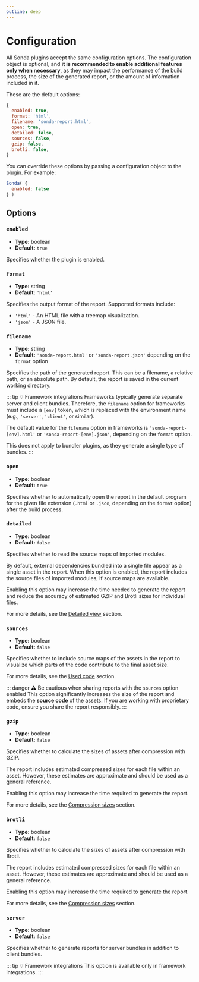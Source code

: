 ```yaml
---
outline: deep
---
```


# Configuration

All Sonda plugins accept the same configuration options. The configuration object is optional, and **it is recommended to enable additional features only when necessary**, as they may impact the performance of the build process, the size of the generated report, or the amount of information included in it.

These are the default options:

```js
{
  enabled: true,
  format: 'html',
  filename: 'sonda-report.html',
  open: true,
  detailed: false,
  sources: false,
  gzip: false,
  brotli: false,
}
```

You can override these options by passing a configuration object to the plugin. For example:

```js
Sonda( {
  enabled: false
} )
```

## Options

### `enabled` <Badge type="tip" text="Introduced in 0.7.0" />

* **Type:** boolean
* **Default:** `true`

Specifies whether the plugin is enabled.

### `format`

* **Type:** string
* **Default:** `'html'`

Specifies the output format of the report. Supported formats include:

* `'html'` - An HTML file with a treemap visualization.
* `'json'` - A JSON file.

### `filename` <Badge type="tip" text="Introduced in 0.6.0" />

* **Type:** string
* **Default:** `'sonda-report.html'` or `'sonda-report.json'` depending on the `format` option

Specifies the path of the generated report. This can be a filename, a relative path, or an absolute path. By default, the report is saved in the current working directory.

::: tip 💡 Framework integrations
Frameworks typically generate separate server and client bundles. Therefore, the `filename` option for frameworks must include a `[env]` token, which is replaced with the environment name (e.g., `'server'`, `'client'`, or similar).

The default value for the `filename` option in frameworks is `'sonda-report-[env].html'` or `'sonda-report-[env].json'`, depending on the `format` option.

This does not apply to bundler plugins, as they generate a single type of bundles.
:::

### `open`

* **Type:** boolean
* **Default:** `true`

Specifies whether to automatically open the report in the default program for the given file extension (`.html` or `.json`, depending on the `format` option) after the build process.

### `detailed`

* **Type:** boolean
* **Default:** `false`

Specifies whether to read the source maps of imported modules.

By default, external dependencies bundled into a single file appear as a single asset in the report. When this option is enabled, the report includes the source files of imported modules, if source maps are available.

Enabling this option may increase the time needed to generate the report and reduce the accuracy of estimated GZIP and Brotli sizes for individual files.

For more details, see the [Detailed view](/features/detailed-view) section.

### `sources` <Badge type="tip" text="Introduced in 0.5.0" />

* **Type:** boolean
* **Default:** `false`

Specifies whether to include source maps of the assets in the report to visualize which parts of the code contribute to the final asset size.

For more details, see the [Used code](/features/used-code) section.

::: danger ⚠️ Be cautious when sharing reports with the `sources` option enabled
This option significantly increases the size of the report and embeds the **source code** of the assets. If you are working with proprietary code, ensure you share the report responsibly.
:::

### `gzip`

* **Type:** boolean
* **Default:** `false`

Specifies whether to calculate the sizes of assets after compression with GZIP.

The report includes estimated compressed sizes for each file within an asset. However, these estimates are approximate and should be used as a general reference.

Enabling this option may increase the time required to generate the report.

For more details, see the [Compression sizes](/features/compression-sizes) section.

### `brotli`

* **Type:** boolean
* **Default:** `false`

Specifies whether to calculate the sizes of assets after compression with Brotli.

The report includes estimated compressed sizes for each file within an asset. However, these estimates are approximate and should be used as a general reference.

Enabling this option may increase the time required to generate the report.

For more details, see the [Compression sizes](/features/compression-sizes) section.

### `server` <Badge type="tip" text="Introduced in 0.7.0" />

* **Type:** boolean
* **Default:** `false`

Specifies whether to generate reports for server bundles in addition to client bundles.

::: tip 💡 Framework integrations
This option is available only in framework integrations.
:::
